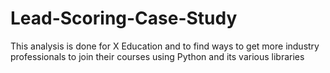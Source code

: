 # Lead-Scoring-Case-Study
This analysis is done for X Education and to find ways to get more industry professionals to join their courses using Python and its various libraries

